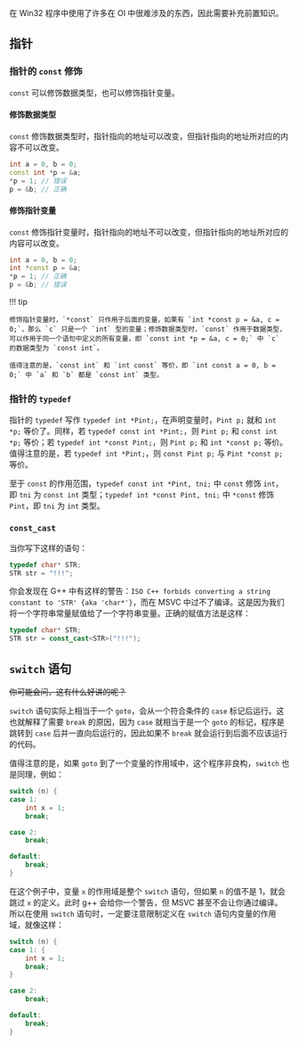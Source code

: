 在 Win32 程序中使用了许多在 OI 中很难涉及的东西，因此需要补充前置知识。

## 指针

### 指针的 `const` 修饰

`const` 可以修饰数据类型，也可以修饰指针变量。

#### 修饰数据类型

`const` 修饰数据类型时，指针指向的地址可以改变，但指针指向的地址所对应的内容不可以改变。

```cpp
int a = 0, b = 0;
const int *p = &a;
*p = 1; // 错误
p = &b; // 正确
```

#### 修饰指针变量

`const` 修饰指针变量时，指针指向的地址不可以改变，但指针指向的地址所对应的内容可以改变。

```cpp
int a = 0, b = 0;
int *const p = &a;
*p = 1; // 正确
p = &b; // 错误
```

!!! tip

    修饰指针变量时，`*const` 只作用于后面的变量，如果有 `int *const p = &a, c = 0;`，那么 `c` 只是一个 `int` 型的变量；修饰数据类型时，`const` 作用于数据类型，可以作用于同一个语句中定义的所有变量，即 `const int *p = &a, c = 0;` 中 `c` 的数据类型为 `const int`。

    值得注意的是，`const int` 和 `int const` 等价，即 `int const a = 0, b = 0;` 中 `a` 和 `b` 都是 `const int` 类型。

### 指针的 `typedef`

指针的 `typedef` 写作 `typedef int *Pint;`，在声明变量时，`Pint p;` 就和 `int *p;` 等价了。同样，若 `typedef const int *Pint;`，则 `Pint p;` 和 `const int *p;` 等价；若 `typedef int *const Pint;`，则 `Pint p;` 和 `int *const p;` 等价。值得注意的是，若 `typedef int *Pint;`，则 `const Pint p;` 与 `Pint *const p;` 等价。

至于 `const` 的作用范围，`typedef const int *Pint, tni;` 中 `const` 修饰 `int`，即 `tni` 为 `const int` 类型；`typedef int *const Pint, tni;` 中 `*const` 修饰 `Pint`，即 `tni` 为 `int` 类型。

### `const_cast`

当你写下这样的语句：

```cpp
typedef char* STR;
STR str = "!!!";
```

你会发现在 G++ 中有这样的警告：`ISO C++ forbids converting a string constant to 'STR' {aka 'char*'}`，而在 MSVC 中过不了编译。这是因为我们将一个字符串常量赋值给了一个字符串变量。正确的赋值方法是这样：

```cpp
typedef char* STR;
STR str = const_cast<STR>("!!!");
```

## `switch` 语句

~~你可能会问，这有什么好讲的呢？~~

`switch` 语句实际上相当于一个 `goto`，会从一个符合条件的 `case` 标记后运行。这也就解释了需要 `break` 的原因，因为 `case` 就相当于是一个 `goto` 的标记，程序是跳转到 `case` 后并一直向后运行的，因此如果不 `break` 就会运行到后面不应该运行的代码。

值得注意的是，如果 `goto` 到了一个变量的作用域中，这个程序非良构，`switch` 也是同理，例如：

```cpp
switch (n) {
case 1:
    int x = 1;
    break;

case 2:
    break;

default:
    break;
}
```

在这个例子中，变量 `x` 的作用域是整个 `switch` 语句，但如果 `n` 的值不是 $1$，就会跳过 `x` 的定义。此时 g++ 会给你一个警告，但 MSVC 甚至不会让你通过编译。所以在使用 `switch` 语句时，一定要注意限制定义在 `switch` 语句内变量的作用域，就像这样：

```cpp
switch (n) {
case 1: {
    int x = 1;
    break;
}

case 2:
    break;

default:
    break;
}
```